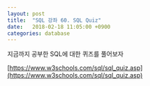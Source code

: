 ```yaml
---
layout: post
title:  "SQL 강좌 60. SQL Quiz"
date:   2018-02-18 11:05:00 +0900
categories: database
---
```


지금까지 공부한 SQL에 대한 퀴즈를 풀어보자

[https://www.w3schools.com/sql/sql_quiz.asp](https://www.w3schools.com/sql/sql_quiz.asp)